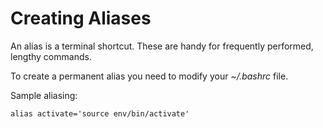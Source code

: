 # Creating Aliases

An alias is a terminal shortcut. These are handy for frequently performed, lengthy commands. 

To create a permanent alias you need to modify your *~/.bashrc* file.

Sample aliasing:

`alias activate='source env/bin/activate'`


